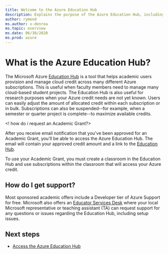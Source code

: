 ```yaml
---
title: Welcome to the Azure Education Hub
description: Explains the purpose of the Azure Education Hub, including prerequisites and support options.
author: rymend
ms.author: v-denrea
ms.topic: overview
ms.date: 06/30/2020
ms.prod: azure
---
```


# What is the Azure Education Hub?

The Microsoft Azure [Education Hub](https://portal.azure.com/#blade/Microsoft_Azure_Education/EducationMenuBlade/quickstart) 
is a tool that helps academic users provision and manage cloud credit across many different Azure subscriptions. 
This is useful when faculty members need to manage many cloud-based student projects. The Education Hub is also 
useful for research purposes when your Azure credit needs are not yet known. Users can easily adjust the amount of 
allocated credit within each subscription or in bulk. Subscriptions can also be suspended--for example, when a 
semester or quarter project is complete--to maximize available credits.

<! how do i request an Academic Grant?>

After you receive email notification that you've been approved for an Academic Grant, you'll be able to access the Azure 
Education Hub. The email will contain your approved credit amount and a link to the [Education Hub](https://aka.ms/startedu).

To use your Academic Grant, you must create a classroom in the
Education Hub and use subscriptions within the classroom that will access your Azure credit.

## How do I get support?

Most sponsored academic offers include a Developer tier of Azure Support for free. Microsoft also offers an [Educator Services Desk](mailto:azuredu@microsoft.com) where your local Microsoft representative or teaching assistant (TA) can request support for any questions or issues regarding the Education Hub, including setup issues.

## Next steps

- [Access the Azure Education Hub](access-education-hub.md)
